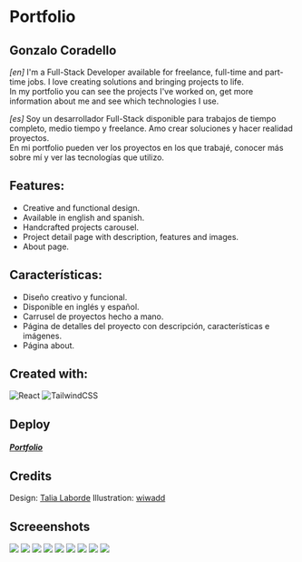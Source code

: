 # Portfolio
## Gonzalo Coradello

_[en]_ I'm a Full-Stack Developer available for freelance, full-time and part-time jobs. I love creating solutions and bringing projects to life.  
In my portfolio you can see the projects I've worked on, get more information about me and see which technologies I use.  

_[es]_ Soy un desarrollador Full-Stack disponible para trabajos de tiempo completo, medio tiempo y freelance. Amo crear soluciones y hacer realidad proyectos.  
En mi portfolio pueden ver los proyectos en los que trabajé, conocer más sobre mí y ver las tecnologías que utilizo.  

## Features:
- Creative and functional design.
- Available in english and spanish.
- Handcrafted projects carousel.
- Project detail page with description, features and images.
- About page. 
 
## Características:
- Diseño creativo y funcional. 
- Disponible en inglés y español.
- Carrusel de proyectos hecho a mano.
- Página de detalles del proyecto con descripción, características e imágenes.
- Página about.

## Created with:
![React](https://img.shields.io/badge/react-%2320232a.svg?style=for-the-badge&logo=react&logoColor=%2361DAFB) ![TailwindCSS](https://img.shields.io/badge/tailwindcss-%2338B2AC.svg?style=for-the-badge&logo=tailwind-css&logoColor=white)

## Deploy
##### [Portfolio](https://gonzalodev.vercel.app/)

## Credits
Design: [Talia Laborde](https://www.linkedin.com/in/talia-laborde/)
Illustration: [wiwadd](https://www.instagram.com/wiwadd/)

## Screeenshots
![](https://github.com/Gonzalo-Coradello/portfolio/blob/main/screenshots/portfolio1.jpg)
![](https://github.com/Gonzalo-Coradello/portfolio/blob/main/screenshots/portfolio2.jpg)
![](https://github.com/Gonzalo-Coradello/portfolio/blob/main/screenshots/portfolio3.jpg)
![](https://github.com/Gonzalo-Coradello/portfolio/blob/main/screenshots/portfolio4.jpg)
![](https://github.com/Gonzalo-Coradello/portfolio/blob/main/screenshots/portfolio5.jpg)
![](https://github.com/Gonzalo-Coradello/portfolio/blob/main/screenshots/portfolio-mobile1.png)
![](https://github.com/Gonzalo-Coradello/portfolio/blob/main/screenshots/portfolio-mobile2.png)
![](https://github.com/Gonzalo-Coradello/portfolio/blob/main/screenshots/portfolio-mobile3.png)
![](https://github.com/Gonzalo-Coradello/portfolio/blob/main/screenshots/portfolio-mobile4.png)
